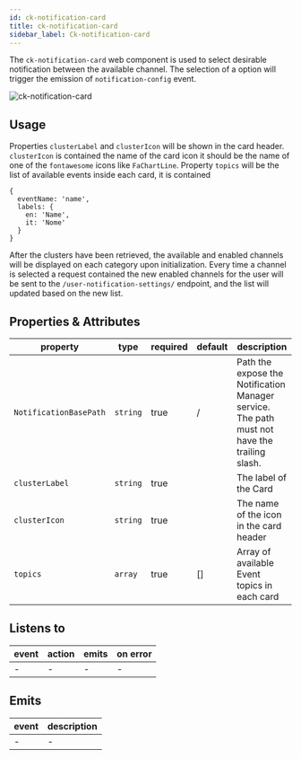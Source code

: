 ```yaml
---
id: ck-notification-card
title: ck-notification-card
sidebar_label: Ck-notification-card
---
```


<!--
WARNING: this file was automatically generated by Mia-Platform Doc Aggregator.
DO NOT MODIFY IT BY HAND.
Instead, modify the source file and run the aggregator to regenerate this file.
-->

The `ck-notification-card` web component is used to select desirable notification between the available channel. The selection of a option will trigger the emission of `notification-config` event.


![ck-notification-card]()

## Usage

Properties `clusterLabel` and `clusterIcon` will be shown in the card header. `clusterIcon` is contained the name of the card icon it should be the name of one of the `fontawesome` icons like `FaChartLine`.
Property `topics` will be the list of available events inside each card, it is contained 
```
{ 
  eventName: 'name',
  labels: {
    en: 'Name',
    it: 'Nome'
  }
}
```

After the clusters have been retrieved, the available and enabled channels will be displayed on each category upon initialization. Every time a channel is selected a request contained the new enabled channels for the user will be sent to the `/user-notification-settings/` endpoint, and the list will updated based on the new list.

## Properties & Attributes

| property     | type     | required | default   |                           description                                  |
|--------------|----------|----------|-----------|------------------------------------------------------------------------|
|`NotificationBasePath`| `string` | true     | /         | Path the expose the Notification Manager service. The path must not have the trailing slash. |
|`clusterLabel`| `string` | true     |           | The label of the Card |
| `clusterIcon`| `string` | true     |           | The name of the icon in the card header |
| `topics`     | `array`  | true     |    []     | Array of available Event topics in each card                        |



## Listens to

| event | action | emits | on error |
|-------|--------|-------|----------|
|   -   |    -   |   -   |     -    |


## Emits

| event | description |
|-------|-------------|
|   -   |      -      |
